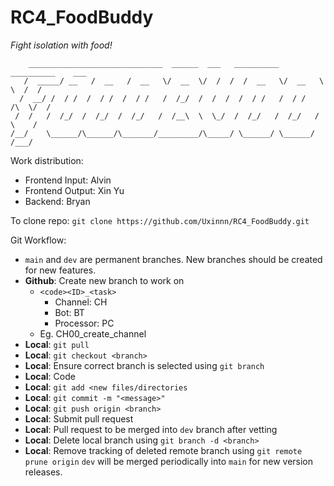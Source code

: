RC4_FoodBuddy
===============
*Fight isolation with food!*

        ______________________________  ______  ___   __________  __________    ___
       /  _____/ __   /  __   /  __   \/  __  \/  /  /  /  __   \/  __   \  \  /  /
      /  __/ /  / /  /  / /  /  / /   /  /_/  /  /  /  /  / /   /  / /   /\  \/  /
     /  /   /  /_/  /  /_/  /  /_/   /  /__\  \  \_/  /  /_/   /  /_/   /  \    /
    /__/    \______/\______/\_______/_________/\_____/ \______/ \______/   /___/
 
 Work distribution:
 * Frontend Input: Alvin
 * Frontend Output: Xin Yu
 * Backend: Bryan
 
To clone repo:
`git clone https://github.com/Uxinnn/RC4_FoodBuddy.git`

Git Workflow:
* `main` and `dev` are permanent branches. New branches should be created for new features.
* **Github**: Create new branch to work on
  * `<code><ID>_<task>`
    * Channel: CH
    * Bot: BT
    * Processor: PC
  * Eg. CH00_create_channel
*  **Local**: `git pull`
* **Local**: `git checkout <branch>`
* **Local**: Ensure correct branch is selected using `git branch`
* **Local**: Code
* **Local**: `git add <new files/directories`
* **Local**: `git commit -m "<message>"`
* **Local**: `git push origin <branch>`
* **Local**: Submit pull request
* **Local**: Pull request to be merged into `dev` branch after vetting
* **Local**: Delete local branch using `git branch -d <branch>`
* **Local**: Remove tracking of deleted remote branch using `git remote prune origin`
`dev` will be merged periodically into `main` for new version releases.